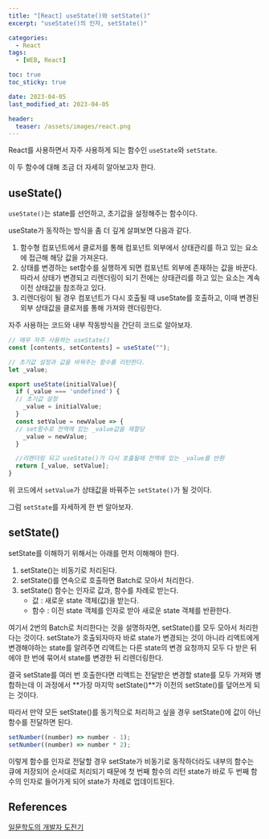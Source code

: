 ```yaml
---
title: "[React] useState()와 setState()"
excerpt: "useState()의 인자, setState()"

categories:
  - React
tags:
  - [WEB, React]

toc: true
toc_sticky: true

date: 2023-04-05
last_modified_at: 2023-04-05

header:
  teaser: /assets/images/react.png
---
```


React를 사용하면서 자주 사용하게 되는 함수인 `useState`와 `setState`.

이 두 함수에 대해 조금 더 자세히 알아보고자 한다.

## useState()

`useState()`는 state를 선언하고, 초기값을 설정해주는 함수이다.

useState가 동작하는 방식을 좀 더 깊게 살펴보면 다음과 같다.

1. 함수형 컴포넌트에서 클로저를 통해 컴포넌트 외부에서 상태관리를 하고 있는 요소에 접근해 해당 값을 가져온다.
2. 상태를 변경하는 set함수를 실행하게 되면 컴포넌트 외부에 존재하는 값을 바꾼다. 따라서 상태가 변경되고 리렌더링이 되기 전에는 상태관리를 하고 있는 요소는 계속 이전 상태값을 참조하고 있다.
3. 리렌더링이 될 경우 컴포넌트가 다시 호출될 때 useState를 호출하고, 이때 변경된 외부 상태값을 클로저를 통해 가져와 렌더링한다.

자주 사용하는 코드와 내부 작동방식을 간단히 코드로 알아보자.

```js
// 매우 자주 사용하는 useState()
const [contents, setContents] = useState("");
```

```js
// 초기값 설정과 값을 바꿔주는 함수를 리턴한다.
let _value;

export useState(initialValue){
  if (_value === 'undefined') {
  // 초기값 설정
    _value = initialValue;
  }
  const setValue = newValue => {
  // set함수로 전역에 있는 _value값을 재할당
    _value = newValue;
  }

  //리렌더링 되고 useState()가 다시 호출될때 전역에 있는 _value를 반환
  return [_value, setValue];
}
```

위 코드에서 `setValue`가 상태값을 바꿔주는 `setState()`가 될 것이다.

그럼 `setState`를 자세하게 한 번 알아보자.

## setState()

setState를 이해하기 위해서는 아래를 먼저 이해해야 한다.

1. setState()는 비동기로 처리된다.
2. setState()를 연속으로 호출하면 Batch로 모아서 처리한다.
3. setState() 함수는 인자로 값과, 함수를 차례로 받는다.
   - 값 : 새로운 state 객체(값)을 받는다.
   - 함수 : 이전 state 객체를 인자로 받아 새로운 state 객체를 반환한다.

여기서 2번의 Batch로 처리한다는 것을 설명하자면, setState()를 모두 모아서 처리한다는 것이다. setState가 호출되자마자 바로 state가 변경되는 것이 아니라 리액트에게 변경해야하는 state를 알려주면 리액트는 다른 state의 변경 요청까지 모두 다 받은 뒤에야 한 번에 묶어서 state를 변경한 뒤 리렌더링한다.

결국 setState를 여러 번 호출한다면 리액트는 전달받은 변경할 state를 모두 가져와 병합하는데 이 과정에서 **가장 마지막 setState()**가 이전의 setState()를 덮어쓰게 되는 것이다.

따라서 만약 모든 setState()를 동기적으로 처리하고 싶을 경우 setState()에 값이 아닌 함수를 전달하면 된다.

```js
setNumber((number) => number - 1);
setNumber((number) => number * 2);
```

이렇게 함수를 인자로 전달할 경우 setState가 비동기로 동작하더라도 내부의 함수는 큐에 저장되어 순서대로 처리되기 때문에 첫 번째 함수의 리턴 state가 바로 두 번째 함수의 인자로 들어가게 되어 state가 차례로 업데이트된다.

## References

[일문학도의 개발자 도전기](https://velog.io/@juunghunz/ReactuseState-setState-%EC%9D%B8%EC%9E%90-%EA%B0%92-%ED%95%A8%EC%88%98)
